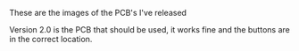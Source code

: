 These are the images of the PCB's I've released


Version 2.0 is the PCB that should be used, it works fine and the buttons are in the correct location.